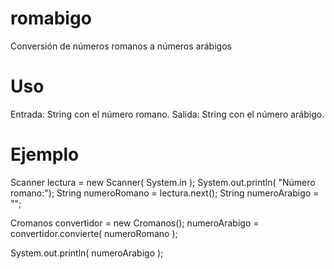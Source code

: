 # romabigo
Conversión de números romanos a números arábigos

# Uso
Entrada: String con el número romano.
Salida: String con el número arábigo.

# Ejemplo

Scanner lectura = new Scanner( System.in );
System.out.println( "Número romano:");
String numeroRomano = lectura.next();
String numeroArabigo = "";

Cromanos convertidor = new Cromanos();
numeroArabigo = convertidor.convierte( numeroRomano );

System.out.println( numeroArabigo );
